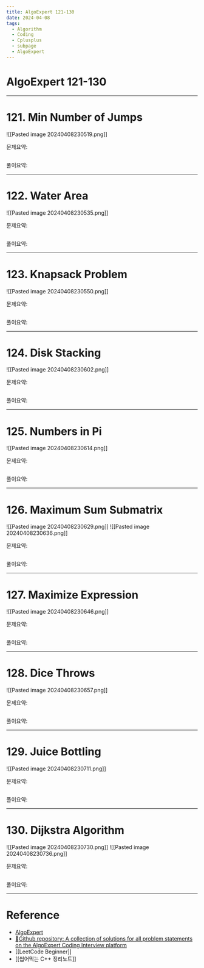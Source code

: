 ```yaml
---
title: AlgoExpert 121-130
date: 2024-04-08
tags:
  - Algorithm
  - Coding
  - Cplusplus
  - subpage
  - AlgoExpert
---
```

# AlgoExpert 121-130

---
# 121.  Min Number of Jumps

![[Pasted image 20240408230519.png]]

문제요약:


```cpp

```

풀이요약:

---

# 122.  Water Area

![[Pasted image 20240408230535.png]]

문제요약:


```cpp

```

풀이요약:

---
# 123.  Knapsack Problem

![[Pasted image 20240408230550.png]]

문제요약:


```cpp

```

풀이요약:

---
# 124.  Disk Stacking

![[Pasted image 20240408230602.png]]

문제요약:


```cpp

```

풀이요약:

---
# 125.  Numbers in Pi

![[Pasted image 20240408230614.png]]

문제요약:


```cpp

```

풀이요약:

---
# 126.  Maximum Sum Submatrix

![[Pasted image 20240408230629.png]]
![[Pasted image 20240408230636.png]]

문제요약:


```cpp

```

풀이요약:

---
# 127.  Maximize Expression

![[Pasted image 20240408230646.png]]

문제요약:


```cpp

```

풀이요약:

---
# 128.  Dice Throws

![[Pasted image 20240408230657.png]]

문제요약:


```cpp

```

풀이요약:

---
# 129.  Juice Bottling

![[Pasted image 20240408230711.png]]

문제요약:


```cpp

```

풀이요약:

---
# 130.  Dijkstra Algorithm

![[Pasted image 20240408230730.png]]
![[Pasted image 20240408230736.png]]

문제요약:


```cpp

```

풀이요약:


---
# Reference

- [AlgoExpert](https://www.algoexpert.io/)
- [Github repository: A collection of solutions for all problem statements on the AlgoExpert Coding Interview platform](https://github.com/das-jishu/algoexpert-data-structures-algorithms)
- [[LeetCode Beginner]]
- [[씹어먹는 C++ 정리노트]]


